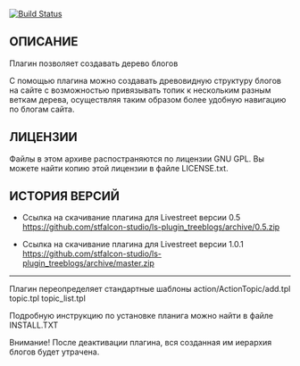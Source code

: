 [![Build Status](https://secure.travis-ci.org/stfalcon-studio/ls-plugin_treeblogs.png?branch=master)](https://travis-ci.org/stfalcon-studio/ls-plugin_treeblogs)

ОПИСАНИЕ
--------

Плагин позволяет создавать дерево блогов

С помощью плагина можно создавать древовидную структуру блогов на сайте с возможностью
привязывать топик к нескольким разным веткам дерева, осуществляя таким образом более удобную
навигацию по блогам сайта.

ЛИЦЕНЗИИ
-------

Файлы в этом архиве распостраняются по лицензии GNU GPL. Вы можете найти копию
этой лицензии в файле LICENSE.txt.


ИСТОРИЯ ВЕРСИЙ
--------------

- Ссылка на скачивание плагина для Livestreet версии 0.5
https://github.com/stfalcon-studio/ls-plugin_treeblogs/archive/0.5.zip

- Ссылка на скачивание плагина для Livestreet версии 1.0.1
https://github.com/stfalcon-studio/ls-plugin_treeblogs/archive/master.zip

-------

Плагин переопределяет стандартные шаблоны
	action/ActionTopic/add.tpl
	topic.tpl
	topic_list.tpl

Подробную инструкцию по установке планига можно найти в файле INSTALL.TXT

Внимание! После деактивации плагина, вся созданная им иерархия блогов будет утрачена.
